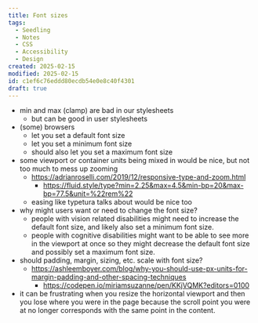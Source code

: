 ```yaml
---
title: Font sizes
tags:
  - Seedling
  - Notes
  - CSS
  - Accessibility
  - Design
created: 2025-02-15
modified: 2025-02-15
id: c1ef6c76eddd80ecdb54e0e8c40f4301
draft: true
---
```


- min and max (clamp) are bad in our stylesheets
	- but can be good in user stylesheets
- (some) browsers 
	- let you set a default font size
	- let you set a minimum font size
	- should also let you set a maximum font size
- some viewport or container units being mixed in would be nice, but not too much to mess up zooming
	- https://adrianroselli.com/2019/12/responsive-type-and-zoom.html
		- https://fluid.style/type?min=2.25&max=4.5&min-bp=20&max-bp=77.5&unit=%22rem%22
	- easing like typetura talks about would be nice too
- why might users want or need to change the font size?
	- people with vision related disabilities might need to increase the default font size, and likely also set a minimum font size.
	- people with cognitive disabilities might want to be able to see more in the viewport at once so they might decrease the default font size and possibly set a maximum font size.
- should padding, margin, sizing, etc. scale with font size?
	- https://ashleemboyer.com/blog/why-you-should-use-px-units-for-margin-padding-and-other-spacing-techniques
		- https://codepen.io/miriamsuzanne/pen/KKjVQMK?editors=0100
- it can be frustrating when you resize the horizontal viewport and then you lose where you were in the page because the scroll point you were at no longer corresponds with the same point in the content.
